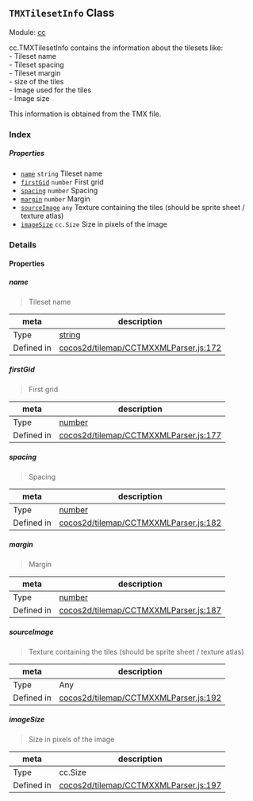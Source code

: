 ## `TMXTilesetInfo` Class



Module: [cc](../modules/cc.md)


<p>cc.TMXTilesetInfo contains the information about the tilesets like: <br />
- Tileset name<br />
- Tileset spacing<br />
- Tileset margin<br />
- size of the tiles<br />
- Image used for the tiles<br />
- Image size<br />

This information is obtained from the TMX file. </p>



### Index

##### Properties

  - [`name`](#name) `string` Tileset name
  - [`firstGid`](#firstgid) `number` First grid
  - [`spacing`](#spacing) `number` Spacing
  - [`margin`](#margin) `number` Margin
  - [`sourceImage`](#sourceimage) `any` Texture containing the tiles (should be sprite sheet / texture atlas)
  - [`imageSize`](#imagesize) `cc.Size` Size in pixels of the image





### Details


#### Properties


##### name

> Tileset name

| meta | description |
|------|-------------|
| Type | <a href="https://developer.mozilla.org/en/JavaScript/Reference/Global_Objects/String" class="crosslink external" target="_blank">string</a> |
| Defined in | [cocos2d/tilemap/CCTMXXMLParser.js:172](https://github.com/cocos-creator/engine/blob/f7d50d63228ec3047fe054a2d1e1535e90da2bd1/cocos2d/tilemap/CCTMXXMLParser.js#L172) |



##### firstGid

> First grid

| meta | description |
|------|-------------|
| Type | <a href="https://developer.mozilla.org/en/JavaScript/Reference/Global_Objects/Number" class="crosslink external" target="_blank">number</a> |
| Defined in | [cocos2d/tilemap/CCTMXXMLParser.js:177](https://github.com/cocos-creator/engine/blob/f7d50d63228ec3047fe054a2d1e1535e90da2bd1/cocos2d/tilemap/CCTMXXMLParser.js#L177) |



##### spacing

> Spacing

| meta | description |
|------|-------------|
| Type | <a href="https://developer.mozilla.org/en/JavaScript/Reference/Global_Objects/Number" class="crosslink external" target="_blank">number</a> |
| Defined in | [cocos2d/tilemap/CCTMXXMLParser.js:182](https://github.com/cocos-creator/engine/blob/f7d50d63228ec3047fe054a2d1e1535e90da2bd1/cocos2d/tilemap/CCTMXXMLParser.js#L182) |



##### margin

> Margin

| meta | description |
|------|-------------|
| Type | <a href="https://developer.mozilla.org/en/JavaScript/Reference/Global_Objects/Number" class="crosslink external" target="_blank">number</a> |
| Defined in | [cocos2d/tilemap/CCTMXXMLParser.js:187](https://github.com/cocos-creator/engine/blob/f7d50d63228ec3047fe054a2d1e1535e90da2bd1/cocos2d/tilemap/CCTMXXMLParser.js#L187) |



##### sourceImage

> Texture containing the tiles (should be sprite sheet / texture atlas)

| meta | description |
|------|-------------|
| Type | Any |
| Defined in | [cocos2d/tilemap/CCTMXXMLParser.js:192](https://github.com/cocos-creator/engine/blob/f7d50d63228ec3047fe054a2d1e1535e90da2bd1/cocos2d/tilemap/CCTMXXMLParser.js#L192) |



##### imageSize

> Size in pixels of the image

| meta | description |
|------|-------------|
| Type | cc.Size |
| Defined in | [cocos2d/tilemap/CCTMXXMLParser.js:197](https://github.com/cocos-creator/engine/blob/f7d50d63228ec3047fe054a2d1e1535e90da2bd1/cocos2d/tilemap/CCTMXXMLParser.js#L197) |






